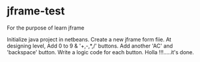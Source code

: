 # jframe-test
For the purpose of learn jframe 

Initialize java project in netbeans.
Create a new jframe form fiie.
At designing level,
Add 0 to 9 & '+,-,*,/' buttons.
Add another 'AC' and 'backspace' button.
Write a logic code for each button. 
Holla !!!.....it's done.
